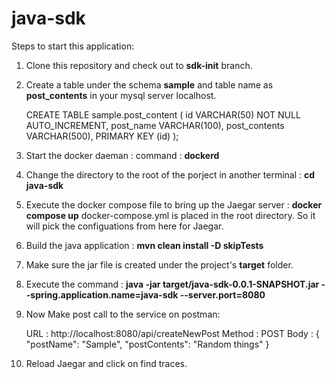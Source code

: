 # java-sdk
<Initial version>

Steps to start this application: 
1. Clone this repository and check out to **sdk-init** branch.
2. Create a table under the schema **sample** and table name as **post_contents** in your mysql server localhost.

   CREATE TABLE sample.post_content (
    id VARCHAR(50) NOT NULL AUTO_INCREMENT,
    post_name VARCHAR(100),
    post_contents VARCHAR(500),
    PRIMARY KEY (id)
   );

3. Start the docker daeman : command : **dockerd**
4. Change the directory to the root of the porject in another terminal : **cd java-sdk**
5. Execute the docker compose file to bring up the Jaegar server : **docker compose up**
   docker-compose.yml is placed in the root directory. So it will pick the configuations from here for Jaegar.
6. Build the java application : **mvn clean install -D skipTests**
7. Make sure the jar file is created under the project's **target** folder.
8. Execute the command :
   **java -jar target/java-sdk-0.0.1-SNAPSHOT.jar --spring.application.name=java-sdk --server.port=8080**

9. Now Make post call to the service on postman:

   URL : http://localhost:8080/api/createNewPost
   Method : POST
   Body :
   {
    "postName": "Sample",
    "postContents": "Random things"
   }

10. Reload Jaegar and click on find traces.

